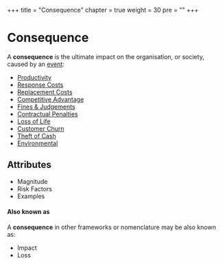 +++
title = "Consequence"
chapter = true
weight = 30
pre = ""
+++

# Consequence

A **consequence** is the ultimate impact on the organisation, or society, caused by an [event](/event/):

- [Productivity](productivity/)
- [Response Costs](response-cost/)
- [Replacement Costs](replacement-cost/)
- [Competitive Advantage](competitive-advantage/)
- [Fines & Judgements](fines-judgements/)
- [Contractual Penalties](contractual-penalties/)
- [Loss of Life](life/)
- [Customer Churn](customer-churn/)
- [Theft of Cash](cash/)
- [Environmental](environmental/)


## Attributes

- Magnitude
- Risk Factors
- Examples


#### Also known as

A **consequence** in other frameworks or nomenclature may be also known as:

- Impact
- Loss
